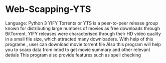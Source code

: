 # Web-Scapping-YTS
Language: Python 3
YIFY Torrents or YTS is a peer-to-peer release group known for distributing large numbers of movies as free downloads through BitTorrent.
YIFY releases were characterised through their HD video quality in a small file size, which attracted many downloaders.
With help of this programe , user can download movie torrent file
Also this program will help you to scarp data from imbd to get movie summary and other relevant detials
This program also provide features such as spell checking 
